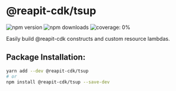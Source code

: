 # @reapit-cdk/tsup


![npm version](https://img.shields.io/npm/v/@reapit-cdk/tsup) ![npm downloads](https://img.shields.io/npm/dm/@reapit-cdk/tsup) ![coverage: 0%](https://img.shields.io/badge/coverage-0%-red)

Easily build @reapit-cdk constructs and custom resource lambdas.

## Package Installation:

```sh
yarn add --dev @reapit-cdk/tsup
# or
npm install @reapit-cdk/tsup --save-dev
```